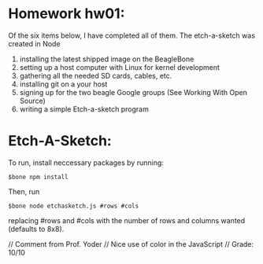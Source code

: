 # Homework hw01:

Of the six items below, I have completed all of them. The etch-a-sketch was created in Node

1. installing the latest shipped image on the BeagleBone
2. setting up a host computer with Linux for kernel development
3. gathering all the needed SD cards, cables, etc.
4. installing git on a your host
5. signing up for the two beagle Google groups (See Working With Open Source)
6. writing a simple Etch-a-sketch program


# Etch-A-Sketch:

To run, install neccessary packages by running:

`$bone npm install`

Then, run 

`$bone node etchasketch.js #rows #cols`

replacing #rows and #cols with the number of rows and columns wanted (defaults to 8x8).

// Comment from Prof. Yoder
// Nice use of color in the JavaScript
// Grade:  10/10